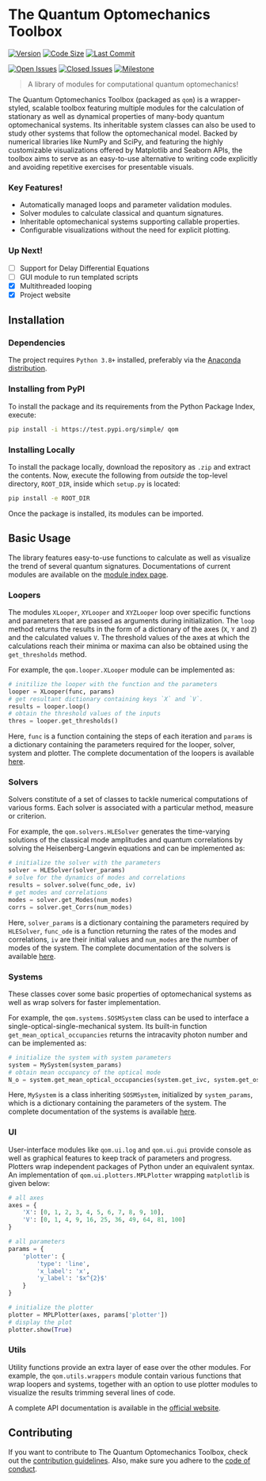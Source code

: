 # The Quantum Optomechanics Toolbox

[![Version](https://img.shields.io/badge/version-0.7.8-red?style=for-the-badge)](#)
[![Code Size](https://img.shields.io/github/repo-size/sampreet/qom?style=for-the-badge)](#)
[![Last Commit](https://img.shields.io/github/last-commit/sampreet/qom?style=for-the-badge)](#)

[![Open Issues](https://img.shields.io/github/issues-raw/sampreet/qom?style=flat-square)](https://github.com/Sampreet/qom/issues?q=is%3Aopen+is%3Aissue)
[![Closed Issues](https://img.shields.io/github/issues-closed-raw/sampreet/qom?style=flat-square)](https://github.com/Sampreet/qom/issues?q=is%3Aissue+is%3Aclosed)
[![Milestone](https://img.shields.io/github/milestones/progress/sampreet/qom/1?style=flat-square)](https://github.com/Sampreet/qom/milestones)

> A library of modules for computational quantum optomechanics!

The Quantum Optomechanics Toolbox (packaged as `qom`) is a wrapper-styled, scalable toolbox featuring multiple modules for the calculation of stationary as well as dynamical properties of many-body quantum optomechanical systems.
Its inheritable system classes can also be used to study other systems that follow the optomechanical model.
Backed by numerical libraries like NumPy and SciPy, and featuring the highly customizable visualizations offered by Matplotlib and Seaborn APIs, the toolbox aims to serve as an easy-to-use alternative to writing code explicitly and avoiding repetitive exercises for presentable visuals.

### Key Features!

* Automatically managed loops and parameter validation modules.
* Solver modules to calculate classical and quantum signatures.
* Inheritable optomechanical systems supporting callable properties.
* Configurable visualizations without the need for explicit plotting.

### Up Next!

- [ ] Support for Delay Differential Equations
- [ ] GUI module to run templated scripts
- [x] Multithreaded looping
- [x] Project website

## Installation

### Dependencies

The project requires `Python 3.8+` installed, preferably via the [Anaconda distribution](https://www.anaconda.com/products/individual).

### Installing from PyPI

To install the package and its requirements from the Python Package Index, execute: 

```bash
pip install -i https://test.pypi.org/simple/ qom
```

### Installing Locally

To install the package locally, download the repository as `.zip` and extract the contents.
Now, execute the following from *outside* the top-level directory, `ROOT_DIR`, inside which `setup.py` is located:

```bash
pip install -e ROOT_DIR
```

Once the package is installed, its modules can be imported.

## Basic Usage

The library features easy-to-use functions to calculate as well as visualize the trend of several quantum signatures.
Documentations of current modules are available on the [module index page](https://sampreet.github.io/qom/py-modindex.html).

### Loopers

The modules `XLooper`, `XYLooper` and `XYZLooper` loop over specific functions and parameters that are passed as arguments during initialization.
The `loop` method returns the results in the form of a dictionary of the axes (`X`, `Y` and `Z`) and the calculated values `V`.
The threshold values of the axes at which the calculations reach their minima or maxima can also be obtained using the `get_thresholds` method.

For example, the `qom.looper.XLooper` module can be implemented as:

```python
# initilize the looper with the function and the parameters
looper = XLooper(func, params)
# get resultant dictionary containing keys `X` and `V`.
results = looper.loop()
# obtain the threshold values of the inputs
thres = looper.get_thresholds()
```

Here, `func` is a function containing the steps of each iteration and `params` is a dictionary containing the parameters required for the looper, solver, system and plotter.
The complete documentation of the loopers is available [here](https://sampreet.github.io/qom/qom.loopers.html).

### Solvers

Solvers constitute of a set of classes to tackle numerical computations of various forms. 
Each solver is associated with a particular method, measure or criterion. 

For example, the `qom.solvers.HLESolver` generates the time-varying solutions of the classical mode amplitudes and quantum correlations by solving the Heisenberg-Langevin equations and can be implemented as:

```python
# initialize the solver with the parameters
solver = HLESolver(solver_params)
# solve for the dynamics of modes and correlations
results = solver.solve(func_ode, iv)
# get modes and correlations
modes = solver.get_Modes(num_modes)
corrs = solver.get_Corrs(num_modes)
```

Here, `solver_params` is a dictionary containing the parameters required by `HLESolver`, `func_ode` is a function returning the rates of the modes and correlations, `iv` are their initial values and `num_modes` are the number of modes of the system.
The complete documentation of the solvers is available [here](https://sampreet.github.io/qom/qom.solvers.html).


### Systems

These classes cover some basic properties of optomechanical systems as well as wrap solvers for faster implementation.

For example, the `qom.systems.SOSMSystem` class can be used to interface a single-optical-single-mechanical system. Its built-in function `get_mean_optical_occupancies` returns the intracavity photon number and can be implemented as:

```python
# initialize the system with system parameters
system = MySystem(system_params)
# obtain mean occupancy of the optical mode
N_o = system.get_mean_optical_occupancies(system.get_ivc, system.get_oss_args)
```

Here, `MySystem` is a class inheriting `SOSMSystem`, initialized by `system_params`, which is a dictionary containing the parameters of the system.
The complete documentation of the systems is available [here](https://sampreet.github.io/qom/qom.systems.html).

### UI

User-interface modules like `qom.ui.log` and `qom.ui.gui` provide console as well as graphical features to keep track of parameters and progress.
Plotters wrap independent packages of Python under an equivalent syntax. 
An implementation of `qom.ui.plotters.MPLPlotter` wrapping `matplotlib` is given below:

```python
# all axes
axes = {
    'X': [0, 1, 2, 3, 4, 5, 6, 7, 8, 9, 10],
    'V': [0, 1, 4, 9, 16, 25, 36, 49, 64, 81, 100]
}

# all parameters
params = {
    'plotter': {
        'type': 'line',
        'x_label': 'x',
        'y_label': '$x^{2}$'
    }
}

# initialize the plotter
plotter = MPLPlotter(axes, params['plotter'])
# display the plot
plotter.show(True)
```

### Utils

Utility functions provide an extra layer of ease over the other modules.
For example, the `qom.utils.wrappers` module contain various functions that wrap loopers and systems, together with an option to use plotter modules to visualize the results trimming several lines of code.

A complete API documentation is available in the [official website](https://sampreet.github.io/qom).

## Contributing

If you want to contribute to The Quantum Optomechanics Toolbox, check out the [contribution guidelines](./CONTRIBUTING.md).
Also, make sure you adhere to the [code of conduct](./CODE_OF_CONDUCT.md).